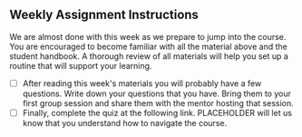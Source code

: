 ## Weekly Assignment Instructions

We are almost done with this week as we prepare to jump into the course. You are encouraged to become familiar with all the material above and the student handbook. A thorough review of all materials will help you set up a routine that will support your learning.

- [ ] After reading this week's materials you will probably have a few questions. Write down your questions that you have. Bring them to your first group session and share them with the mentor hosting that session.
- [ ] Finally, complete the quiz at the following link. PLACEHOLDER will let us know that you understand how to navigate the course.
